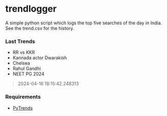 # trendlogger
A simple python script which logs the top five searches of the day in India.<br>See the trend.csv for the history.<br>

<!-- Last Trends -->
### Last Trends
* RR vs KKR
* Kannada actor Dwarakish
* Chelsea
* Rahul Gandhi
* NEET PG 2024
> 2024-04-16 18:15:42.248313

<!-- Requirements -->
### Requirements
* [PyTrends](https://github.com/dreyco676/pytrends)
